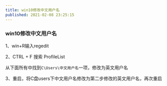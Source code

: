 ```yaml
---
title: win10修改中文用户名
published: 2021-02-08 23:25:15 
---
```




### win10修改中文用户名

1、win+R输入regedit

2、CTRL + F 搜索 ProfileList

从下面所有中找到`C\Users\中文用户名`一项，修改为英文用户名

3、重启，将C盘users下中文用户名修改为第二步修改的英文用户名，再次重启

